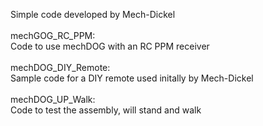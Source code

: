 Simple code developed by Mech-Dickel<br><br>
mechGOG_RC_PPM:<br>Code to use mechDOG with an RC PPM receiver<br><br>
mechDOG_DIY_Remote:<br>Sample code for a DIY remote used initally by Mech-Dickel<br><br>
mechDOG_UP_Walk:<br>Code to test the assembly, will stand and walk
